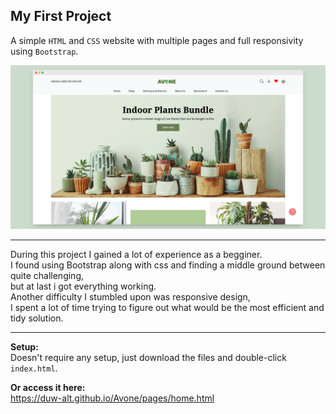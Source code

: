 ## My First Project

A simple `HTML` and `CSS` website with multiple pages and full responsivity using `Bootstrap`.

![preview](preview.png)

---

During this project I gained a lot of experience as a begginer.  
I found using Bootstrap along with css and finding a middle ground between quite challenging,  
but at last i got everything working.  
Another difficulty I stumbled upon was responsive design,  
I spent a lot of time trying to figure out what would be the most efficient and tidy solution.

---

**Setup:**  
Doesn't require any setup, just download the files and double-click `index.html`.

**Or access it here:**  
https://duw-alt.github.io/Avone/pages/home.html

